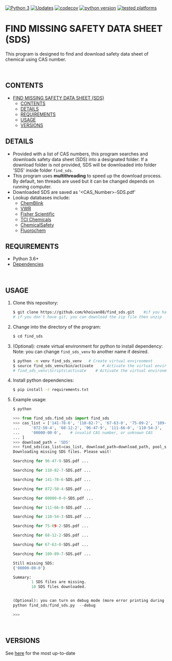[![Python 3](https://pyup.io/repos/github/khoivan88/find_sds/python-3-shield.svg)](https://pyup.io/repos/github/khoivan88/find_sds/)
[![Updates](https://pyup.io/repos/github/khoivan88/find_sds/shield.svg)](https://pyup.io/repos/github/khoivan88/find_sds/)
[![codecov](https://codecov.io/gh/khoivan88/find_sds/branch/master/graph/badge.svg)](https://codecov.io/gh/khoivan88/find_sds)
[![python version](https://img.shields.io/badge/python-v3.6%2B-blue)]()
[![tested platforms](https://img.shields.io/badge/tested%20platform-win%20%7C%20osx%20%7C%20ubuntu-lightgrey)]()


# FIND MISSING SAFETY DATA SHEET (SDS)

This program is designed to find and download safety data sheet of chemical using CAS number.

<br/>


## CONTENTS

- [FIND MISSING SAFETY DATA SHEET (SDS)](#find-missing-safety-data-sheet-sds)
  - [CONTENTS](#contents)
  - [DETAILS](#details)
  - [REQUIREMENTS](#requirements)
  - [USAGE](#usage)
  - [VERSIONS](#versions)


## DETAILS
- Provided with a list of CAS numbers, this program searches and downloads safety
data sheet (SDS) into a designated folder. If a download folder is not provided,
SDS will be downloaded into folder 'SDS' inside folder `find_sds`.
- This program uses **multithreading** to speed up the download process. By default,
ten threads are used but it can be changed depends on running computer.
- Downloaded SDS are saved as '<CAS_Number>-SDS.pdf'
- Lookup databases include:
  - [ChemBlink](https://www.chemblink.com/)
  - [VWR](https://us.vwr.com/store/search/searchMSDS.jsp)
  - [Fisher Scientific](https://www.fishersci.com/us/en/catalog/search/sdshome.html)
  - [TCI Chemicals](www.tcichemicals.com)
  - [ChemicalSafety](https://chemicalsafety.com/sds-search/)
  - [Fluorochem](http://www.fluorochem.co.uk/)



## REQUIREMENTS

- Python 3.6+
- [Dependencies](requirements.txt)

<br/>

## USAGE

1. Clone this repository:

   ```bash
   $ git clone https://github.com/khoivan88/find_sds.git    #if you have git
   # if you don't have git, you can download the zip file then unzip
   ```

2. Change into the directory of the program:

   ```bash
   $ cd find_sds
   ```

3. (Optional): create virtual environment for python to install dependency:
   Note: you can change `find_sds_venv` to another name if desired.

   ```bash
   $ python -m venv find_sds_venv   # Create virtual environment
   $ source find_sds_venv/bin/activate    # Activate the virtual environment on Linux
   # find_sds_venv\Scripts\activate    # Activate the virtual environment on Windows
   ```

4. Install python dependencies:

   ```bash
   $ pip install -r requirements.txt
   ```

5. Example usage:

   ```bash
   $ python
   ```

   ```python
   >>> from find_sds.find_sds import find_sds
   >>> cas_list = ['141-78-6', '110-82-7', '67-63-0', '75-09-2', '109-89-7',
   ...     '872-50-4', '68-12-2', '96-47-9', '111-66-0', '110-54-3',
   ...     '00000-00-0',    # invalid CAS number, or unknown CAS
   ... ]
   >>> download_path = 'SDS'
   >>> find_sds(cas_list=cas_list, download_path=download_path, pool_size=10)
   Downloading missing SDS files. Please wait!

   Searching for 96-47-9-SDS.pdf ...

   Searching for 110-82-7-SDS.pdf ...

   Searching for 141-78-6-SDS.pdf ...

   Searching for 872-50-4-SDS.pdf ...

   Searching for 00000-0-0-SDS.pdf ...

   Searching for 111-66-0-SDS.pdf ...

   Searching for 110-54-3-SDS.pdf ...

   Searching for 75-09-2-SDS.pdf ...

   Searching for 68-12-2-SDS.pdf ...

   Searching for 67-63-0-SDS.pdf ...

   Searching for 109-89-7-SDS.pdf ...

   Still missing SDS:
   {'00000-00-0'}

   Summary:
           1 SDS files are missing.
           10 SDS files downloaded.


   (Optional): you can turn on debug mode (more error printing during search) using the following command:
   python find_sds/find_sds.py  --debug

   >>>
   ```

<br/>


## VERSIONS
See [here](VERSION.md) for the most up-to-date
